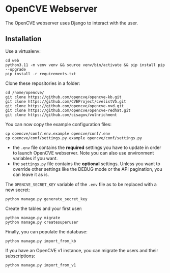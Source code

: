 # OpenCVE Webserver

The OpenCVE webserver uses Django to interact with the user.

## Installation

Use a virtualenv:

```
cd web
python3.11 -m venv venv && source venv/bin/activate && pip install pip --upgrade
pip install -r requirements.txt
```

Clone these repositories in a folder:

```
cd /home/opencve/
git clone https://github.com/opencve/opencve-kb.git
git clone https://github.com/CVEProject/cvelistV5.git
git clone https://github.com/opencve/opencve-nvd.git
git clone https://github.com/opencve/opencve-redhat.git
git clone https://github.com/cisagov/vulnrichment
```

You can now copy the example configuration files:

```
cp opencve/conf/.env.example opencve/conf/.env
cp opencve/conf/settings.py.example opencve/conf/settings.py
```

- the `.env` file contains the **required** settings you have to update in order to launch OpenCVE webserver. Note you can also use environment variables if you want.
- the `settings.py` file contains the **optional** settings. Unless you want to override other settings like the DEBUG mode or the API pagination, you can leave it as is.

The `OPENCVE_SECRET_KEY` variable of the `.env` file as to be replaced with a new secret:

```
python manage.py generate_secret_key
```

Create the tables and your first user:

```
python manage.py migrate
python manage.py createsuperuser
```

Finally, you can populate the database:

```
python manage.py import_from_kb
```

If you have an OpenCVE v1 instance, you can migrate the users and their subscriptions:

```
python manage.py import_from_v1
```